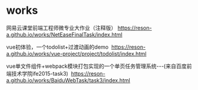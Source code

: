 # works
 
网易云课堂前端工程师微专业大作业（注释版） https://reson-a.github.io/works/NetEaseFinalTask/index.html


vue初体验，一个todolist+过渡动画的demo   https://reson-a.github.io/works/vue-project/project/todolist/index.html


vue单文件组件+webpack模块打包实现的一个单页任务管理系统---(来自百度前端技术学院ife2015-task3)  https://reson-a.github.io/works/BaiduWebTask/task3/index.html








